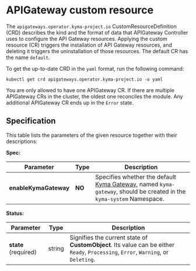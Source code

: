 # APIGateway custom resource

The `apigateways.operator.kyma-project.io` CustomResourceDefinition (CRD) describes the kind and the format of data that APIGateway Controller uses to configure the API Gateway resources. Applying the custom resource (CR) triggers the installation of API Gateway resources, and deleting it triggers the uninstallation of those resources. The default CR has the name `default`.

To get the up-to-date CRD in the `yaml` format, run the following command:

```shell
kubectl get crd apigateways.operator.kyma-project.io -o yaml
```

You are only allowed to have one APIGateway CR. If there are multiple APIGateway CRs in the cluster, the oldest one reconciles the module. Any additional APIGateway CR ends up in the `Error` state.

## Specification <!-- {docsify-ignore} -->

This table lists the parameters of the given resource together with their descriptions:

**Spec:**

| Parameter             | Type     | Description                                                                                                             |
|-----------------------|----------|-------------------------------------------------------------------------------------------------------------------------|
| **enableKymaGateway** | **NO**   | Specifies whether the default [Kyma Gateway](./04-10-kyma-gateway.md), named `kyma-gateway`, should be created in the `kyma-system` Namespace. |

**Status:**

| Parameter            | Type   | Description                                                                                                                        |
|----------------------|--------|------------------------------------------------------------------------------------------------------------------------------------|
| **state** (required) | string | Signifies the current state of **CustomObject**. Its value can be either `Ready`, `Processing`, `Error`, `Warning`, or `Deleting`. |
